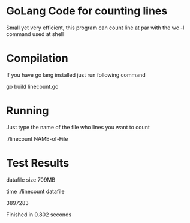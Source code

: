# GoLang Code for counting lines

Small yet very efficient, this program can count line at par with the wc -l command used at shell

# Compilation

If you have go lang installed just run following command

go build linecount.go


# Running

Just type the name of the file who lines you want to count

./linecount NAME-of-File


# Test Results

datafile size 709MB

time ./linecount datafile 

3897283

Finished in 0.802 seconds



